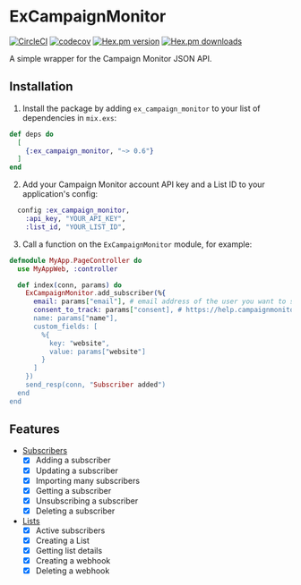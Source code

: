# ExCampaignMonitor

[![CircleCI](https://circleci.com/gh/jackmarchant/ex_campaign_monitor.svg?style=svg)](https://circleci.com/gh/jackmarchant/ex_campaign_monitor)
[![codecov](https://codecov.io/gh/jackmarchant/ex_campaign_monitor/branch/master/graph/badge.svg)](https://codecov.io/gh/jackmarchant/ex_campaign_monitor)
[![Hex.pm version](https://img.shields.io/hexpm/v/ex_campaign_monitor.svg)](https://hex.pm/packages/ex_campaign_monitor)
[![Hex.pm downloads](https://img.shields.io/hexpm/dt/ex_campaign_monitor.svg)](https://hex.pm/packages/ex_campaign_monitor)

A simple wrapper for the Campaign Monitor JSON API.

## Installation

1. Install the package by adding `ex_campaign_monitor` to your list of dependencies in `mix.exs`:
```elixir
def deps do
  [
    {:ex_campaign_monitor, "~> 0.6"}
  ]
end
```

2. Add your Campaign Monitor account API key and a List ID to your application's config:
```elixir
  config :ex_campaign_monitor,
    :api_key, "YOUR_API_KEY",
    :list_id, "YOUR_LIST_ID",
```

3. Call a function on the `ExCampaignMonitor` module, for example:
```elixir
defmodule MyApp.PageController do
  use MyAppWeb, :controller

  def index(conn, params) do
    ExCampaignMonitor.add_subscriber(%{
      email: params["email"], # email address of the user you want to subscribe
      consent_to_track: params["consent], # https://help.campaignmonitor.com/consent-to-track
      name: params["name"],
      custom_fields: [
        %{
          key: "website",
          value: params["website"]
        }
      ]
    })
    send_resp(conn, "Subscriber added")
  end
end
```

## Features
- [Subscribers](https://www.campaignmonitor.com/api/subscribers/)
  - [x] Adding a subscriber
  - [x] Updating a subscriber
  - [x] Importing many subscribers
  - [x] Getting a subscriber
  - [x] Unsubscribing a subscriber
  - [x] Deleting a subscriber
- [Lists](https://www.campaignmonitor.com/api/lists/)
  - [x] Active subscribers
  - [x] Creating a List
  - [x] Getting list details
  - [x] Creating a webhook
  - [x] Deleting a webhook
